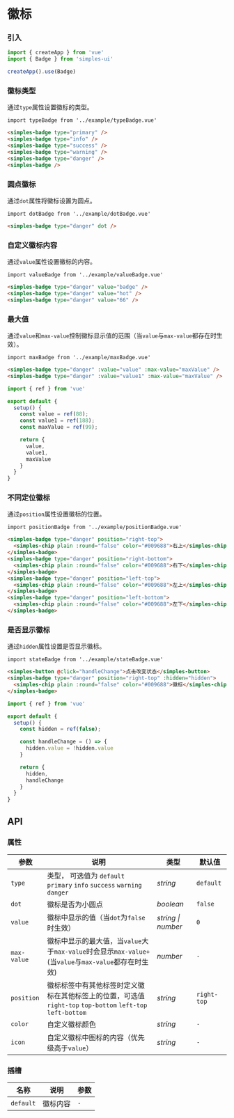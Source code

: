 # 徽标

### 引入

```js
import { createApp } from 'vue'
import { Badge } from 'simples-ui'

createApp().use(Badge)
```

### 徽标类型

通过`type`属性设置徽标的类型。
```vue
import typeBadge from '../example/typeBadge.vue'
```

```html
<simples-badge type="primary" />
<simples-badge type="info" />
<simples-badge type="success" />
<simples-badge type="warning" />
<simples-badge type="danger" />
<simples-badge />
```

### 圆点徽标

通过`dot`属性将徽标设置为圆点。
```vue
import dotBadge from '../example/dotBadge.vue'
```

```html
<simples-badge type="danger" dot />
```

### 自定义徽标内容

通过`value`属性设置徽标的内容。
```vue
import valueBadge from '../example/valueBadge.vue'
```

```html
<simples-badge type="danger" value="badge" />
<simples-badge type="danger" value="hot" />
<simples-badge type="danger" value="66" />
```

### 最大值

通过`value`和`max-value`控制徽标显示值的范围（当`value`与`max-value`都存在时生效）。
```vue
import maxBadge from '../example/maxBadge.vue'
```

```html
<simples-badge type="danger" :value="value" :max-value="maxValue" />
<simples-badge type="danger" :value="value1" :max-value="maxValue" />
```

```js
import { ref } from 'vue'

export default {
  setup() {
    const value = ref(88);
    const value1 = ref(188);
    const maxValue = ref(99);

    return {
      value,
      value1,
      maxValue
    }
  }
}
```

### 不同定位徽标

通过`position`属性设置徽标的位置。
```vue
import positionBadge from '../example/positionBadge.vue'
```

```html
<simples-badge type="danger" position="right-top">
  <simples-chip plain :round="false" color="#009688">右上</simples-chip>
</simples-badge>
<simples-badge type="danger" position="right-bottom">
  <simples-chip plain :round="false" color="#009688">右下</simples-chip>
</simples-badge>
<simples-badge type="danger" position="left-top">
  <simples-chip plain :round="false" color="#009688">左上</simples-chip>
</simples-badge>
<simples-badge type="danger" position="left-bottom">
  <simples-chip plain :round="false" color="#009688">左下</simples-chip>
</simples-badge>
```

### 是否显示徽标

通过`hidden`属性设置是否显示徽标。
```vue
import stateBadge from '../example/stateBadge.vue'
```

```html
<simples-button @click="handleChange">点击改变状态</simples-button>
<simples-badge type="danger" position="right-top" :hidden="hidden">
  <simples-chip plain :round="false" color="#009688">徽标</simples-chip>
</simples-badge>
```

```js
import { ref } from 'vue'

export default {
  setup() {
    const hidden = ref(false);

    const handleChange = () => {
      hidden.value = !hidden.value
    }

    return {
      hidden,
      handleChange
    }
  }
}
```


## API

### 属性

|参数 | 说明 | 类型 | 默认值 |
| ---- | ---- | ---- | ---- |
| `type` | 类型， 可选值为 `default` `primary` `info` `success` `warning` `danger` | _string_ | `default` |
| `dot` | 徽标是否为小圆点 | _boolean_ | `false` |
| `value` | 徽标中显示的值（当`dot`为`false`时生效）| _string \| number_ | `0` |
| `max-value` | 徽标中显示的最大值，当`value`大于`max-value`时会显示`max-value+`(当`value`与`max-value`都存在时生效)| _number_ | `-` |
| `position` | 徽标标签中有其他标签时定义徽标在其他标签上的位置，可选值`right-top` `top-bottom` `left-top` `left-bottom` | _string_ | `right-top` |
| `color` | 自定义徽标颜色 | _string_ | `-` |
| `icon` | 自定义徽标中图标的内容（优先级高于`value`） | _string_ | `-` |

### 插槽

| 名称 | 说明 | 参数 |
| ---- | ---- | ----|
| `default` |  徽标内容 | `-` |
